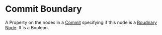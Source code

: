 # Commit Boundary
A Property on the nodes in a [Commit](commit.md) specifying if this node is a [Boudnary Node](boundary-node.md). It is a Boolean.